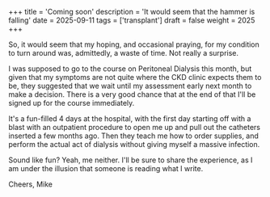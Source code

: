+++
title = 'Coming soon'
description = 'It would seem that the hammer is falling'
date = 2025-09-11
tags = ['transplant']
draft = false
weight = 2025
+++

So, it would seem that my hoping, and occasional praying, for my condition to
turn around was, admittedly, a waste of time. Not really a surprise.

I was supposed to go to the course on Peritoneal Dialysis this month, but given
that my symptoms are not quite where the CKD clinic expects them to be, they
suggested that we wait until my assessment early next month to make a decision.
There is a very good chance that at the end of that I'll be signed up for the
course immediately.

It's a fun-filled 4 days at the hospital, with the first day starting off with a
blast with an outpatient procedure to open me up and pull out the catheters
inserted a few months ago. Then they teach me how to order supplies, and perform
the actual act of dialysis without giving myself a massive infection. 

Sound like fun? Yeah, me neither. I'll be sure to share the experience, as I am
under the illusion that someone is reading what I write. 

Cheers,
Mike

